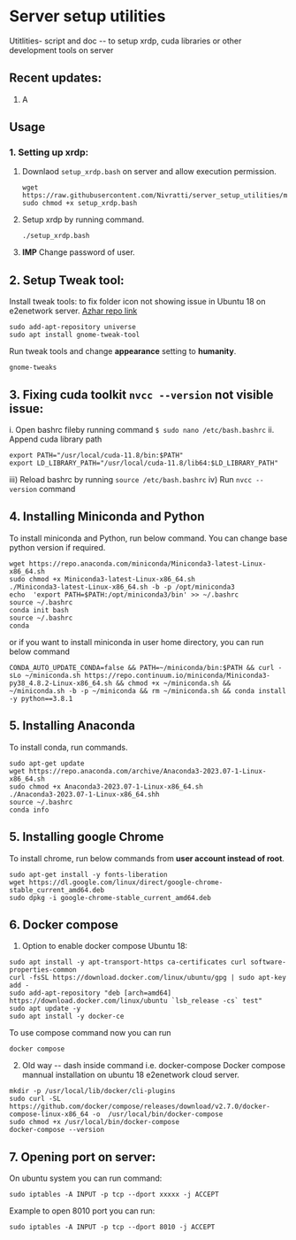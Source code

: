 # Server setup utilities
Utitlities- script and doc -- to setup xrdp, cuda libraries or other development tools on server

## Recent updates:

1. A
## Usage

### 1. Setting up xrdp:

1. Downlaod `setup_xrdp.bash` on server and allow execution permission.
   ```console
   wget https://raw.githubusercontent.com/Nivratti/server_setup_utilities/main/setup_xrdp.bash
   sudo chmod +x setup_xrdp.bash
   ```
   
2. Setup xrdp by running command.
   ```console
   ./setup_xrdp.bash
   ```
   
3. **IMP** Change password of user. 


## 2. Setup Tweak tool:

Install tweak tools: to fix folder icon not showing issue in Ubuntu 18 on e2enetwork server. [Azhar repo link](https://github.com/azroddin123/Setup_Learn/blob/master/Ubuntu%20Issues.)

```console
sudo add-apt-repository universe
sudo apt install gnome-tweak-tool
```

Run tweak tools and change **appearance** setting to **humanity**.

```console
gnome-tweaks
```

## 3. Fixing cuda toolkit `nvcc --version` not visible issue:

i. Open bashrc fileby running command `$ sudo nano /etc/bash.bashrc`
ii. Append cuda library path
   ```console
   export PATH="/usr/local/cuda-11.8/bin:$PATH"
   export LD_LIBRARY_PATH="/usr/local/cuda-11.8/lib64:$LD_LIBRARY_PATH"
   ```
iii) Reload bashrc by running `source /etc/bash.bashrc` 
iv) Run `nvcc --version` command
   
## 4. Installing Miniconda and Python

To install miniconda and Python, run below command. You can change base python version if required.

```console
wget https://repo.anaconda.com/miniconda/Miniconda3-latest-Linux-x86_64.sh
sudo chmod +x Miniconda3-latest-Linux-x86_64.sh
./Miniconda3-latest-Linux-x86_64.sh -b -p /opt/miniconda3
echo  'export PATH=$PATH:/opt/miniconda3/bin' >> ~/.bashrc 
source ~/.bashrc
conda init bash
source ~/.bashrc
conda
```

or if you want to install miniconda in user home directory, you can run below command

```console
CONDA_AUTO_UPDATE_CONDA=false && PATH=~/miniconda/bin:$PATH && curl -sLo ~/miniconda.sh https://repo.continuum.io/miniconda/Miniconda3-py38_4.8.2-Linux-x86_64.sh && chmod +x ~/miniconda.sh && ~/miniconda.sh -b -p ~/miniconda && rm ~/miniconda.sh && conda install -y python==3.8.1
```

## 5. Installing Anaconda

To install conda, run commands.

```console
sudo apt-get update
wget https://repo.anaconda.com/archive/Anaconda3-2023.07-1-Linux-x86_64.sh
sudo chmod +x Anaconda3-2023.07-1-Linux-x86_64.sh
./Anaconda3-2023.07-1-Linux-x86_64.shh
source ~/.bashrc
conda info
```

## 5. Installing google Chrome

To install chrome, run below commands from **user account instead of root**.

```console
sudo apt-get install -y fonts-liberation
wget https://dl.google.com/linux/direct/google-chrome-stable_current_amd64.deb
sudo dpkg -i google-chrome-stable_current_amd64.deb
```

## 6. Docker compose

1) Option to enable docker compose
Ubuntu 18:

```console
sudo apt install -y apt-transport-https ca-certificates curl software-properties-common
curl -fsSL https://download.docker.com/linux/ubuntu/gpg | sudo apt-key add -
sudo add-apt-repository "deb [arch=amd64] https://download.docker.com/linux/ubuntu `lsb_release -cs` test"
sudo apt update -y
sudo apt install -y docker-ce
```

To use compose command now you can run
```console
docker compose
```

2) Old way -- dash inside command i.e. docker-compose
Docker compose mannual installation on ubuntu 18 e2enetwork cloud server.

```
mkdir -p /usr/local/lib/docker/cli-plugins
sudo curl -SL https://github.com/docker/compose/releases/download/v2.7.0/docker-compose-linux-x86_64 -o  /usr/local/bin/docker-compose
sudo chmod +x /usr/local/bin/docker-compose
docker-compose --version
```

## 7. Opening port on server:

On ubuntu system you can run command:

```
sudo iptables -A INPUT -p tcp --dport xxxxx -j ACCEPT
```

Example to open 8010 port you can run:

```
sudo iptables -A INPUT -p tcp --dport 8010 -j ACCEPT
```


